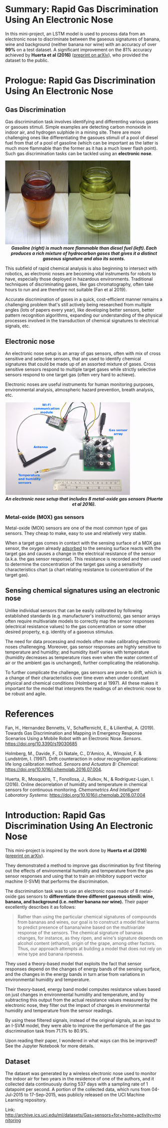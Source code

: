 # Summary: Rapid Gas Discrimination Using An Electronic Nose

In this mini-project, an LSTM model is used to process data from an electronic nose to discriminate between the gaseous signatures of banana, wine and background (neither banana nor wine) with an accuracy of over **99%** on a test dataset. A significant improvement on the 81% accuracy achieved by **Huerta et al (2016)** ([preprint on arXiv](https://arxiv.org/pdf/1608.01719.pdf)), who provided the dataset to the public.

# Prologue: Rapid Gas Discrimination Using An Electronic Nose

## Gas Discrimination
Gas discrimination task involves identifying and differenting various gases or gasoues stimuli. Simple examples are detecting carbon monoxide in indoor air, and hydrogen sulphide in a mining site. There are more challenging ones like differentiating the gasoues stimuli of a pool of diesel fuel from that of a pool of gasoline (which can be important as the latter is much more flammable than the former as it has a much lower flash point). Such gas discrimination tasks can be tackled using an **electronic nose**.

<img src="images/diesel_vs_gasoline.png" style="width: 400px;"/>
<center><i><b>Gasoline (right) is much more flammable than diesel fuel (left). Each produces a rich mixture of hydrocarbon gases that gives it a distinct gaseous signature and also its scents.</b></i></center>

This subfield of rapid chemical analysis is also beginning to intersect with robotics, as electronic noses are becoming vital instruments for robots to have, especially those deployed in hazardous environments. Traditional techniques of discriminating gases, like gas chromatography, often take hours to run and are therefore not suitable (Fan et al 2019).
 
Accurate discrimination of gases in a quick, cost-efficient manner remains a  challenging problem that's still actively being researched from multiple angles (lots of papers every year), like developing better sensors, better pattern recognition algorithms, expanding our understanding of the physical processes involved in the transduction of chemical signatures to electrical signals, etc.

## Electronic nose
An electronic nose setup is an array of gas sensors, often with mix of cross sensitive and selective sensors, that are used to identify chemical signatures that could be made up of an assorted mixture of gases. Cross sensitive sensors respond to multiple target gases while strictly selective sensors respond to one target gas (often very hard to achieve).

Electronic noses are useful instruments for human monitoring purposes, environmental analysis, atmospheric hazard prevention, breath analysis, etc.

<img src="images/an_electronic_nose_setup.jpg" style="width: 400px;"/>
<center><i><b>An electronic nose setup that includes 8 metal-oxide gas sensors (Huerta et al 2016).</b></i></center>



### Metal-oxide (MOX) gas sensors

Metal-oxide (MOX) sensors are one of the most common type of gas sensors. They cheap to make, easy to use and relatively very stable.

When a target gas comes in contact with the sensing surface of a MOX gas sensor, the oxygen already [adsorbed](https://en.wikipedia.org/wiki/Adsorption) to the sensing surface reacts with the target gas and causes a change in the electrical resistance of the sensor (a.k.a. the gas sensor response). This resistance is recorded and then used to determine the concentration of the target gas using a sensitivity characteristics chart (a chart relating resistance to concentration of the target gas).

## Sensing chemical signatures using an electronic nose

Unlike individual sensors that can be easily calibrated by following established standards (e.g. manufacturer's instructions), gas sensor arrays often require multivariate models to correctly map the sensor responses (electrical resistance values) to the gas concentration or some other desired property, e.g. identity of a gaseous stimulus.

The need for data processing and models often make calibrating electronic noses challeneging. Moreover, gas sensor responses are highly sensitive to temperature and humidity; and humidity itself varies with temperature (humidity decreases as temperature rises even when the water content of air or the ambient gas is unchanged), further complicating the relationship. 

To further complicate the challenge, gas sensors are prone to drift, which is a change of their characteristics over time even when under constant physical and chemical conditions (Holmberg et al 1997). All these makes it important for the model that interprets the readings of an electronic nose to be robust and agile.

# References

Fan, H., Hernandez Bennetts, V., Schaffernicht, E., & Lilienthal, A. (2019). Towards Gas Discrimination and Mapping in Emergency Response Scenarios Using a Mobile Robot with an Electronic Nose. *Sensors*. https://doi.org/10.3390/s19030685

Holmberg, M., Davide, F., Di Natale, C., D'Amico, A., Winquist, F. & Lundström, I. (1997). Drift counteraction in odour recognition applications: life long calibration method. *Sensors and Actuators B: Chemical*: https://doi.org/10.1016/j.chemolab.2016.07.004.

Huerta, R., Mosqueiro, T., Fonollosa, J., Rulkov, N., & Rodriguez-Lujan, I. (2016). Online decorrelation of humidity and temperature in chemical sensors for continuous monitoring. *Chemometrics And Intelligent Laboratory Systems*: https://doi.org/10.1016/j.chemolab.2016.07.004

# Introduction: Rapid Gas Discrimination Using An Electronic Nose

This mini-project is inspired by the work done by **Huerta et al (2016)** ([preprint on arXiv](https://arxiv.org/pdf/1608.01719.pdf)).

They demonstrated a method to improve gas discrimination by first filtering out the effects of environmental humidity and temperature from the gas sensor responses and using that to train an inhibitory support vector machine (I-SVM) that performs the discrimination.

The discrimination task was to use an electronic nose made of 8 metal-oxide gas sensors to **differentiate three different gaseous stimili: wine, banana, and background (i.e. neither banana nor wine).** Their paper excellently describes it as follows:

> Rather than using the particular chemical signatures of compounds from bananas and wines, our goal is to construct a model that learns to predict presence of banana/wine based on the multivariate response of the sensors. The chemical signature of bananas changes, for instance, as they ripen, and wine's signature depends on alcohol content (ethanol), origin of the grape, among other factors. Thus, our approach attempts at building a model that does not rely on wine type and banana ripeness.

They used a theory-based model that exploits the fact that sensor responses depend on the changes of energy bands of the sensing surface, and the changes in the energy bands in turn arise from variations in environmental humidity and temperature. 

Their theory-based, energy band model computes resistance values based on just changes in environmental humidity and temperature, and by subtracting this output from the actual resistance values measured by the electronic nose, they filter out the impact of changes in environmental humidity and temperature from the sensor readings. 

By using these filtered signals, instead of the original signals, as an input to an I-SVM model, they were able to improve the perfomance of the gas discrimination task from 71.1% to 80.9%.

Upon reading their paper, I wondered in what ways can this be improved? See the Jupyter Notebook for more details.

## Dataset

The dataset was generated by a wireless electronic nose used to monitor the indoor air for two years in the residence of one of the authors, and it collected data continuously during 537 days with a sampling rate of 1 datapoint per second. A portion of the collected data, which runs from 04-Jul-2015 to 17-Sep-2015, was publicly released on the UCI Machine Learning repository.

Link: http://archive.ics.uci.edu/ml/datasets/Gas+sensors+for+home+activity+monitoring
